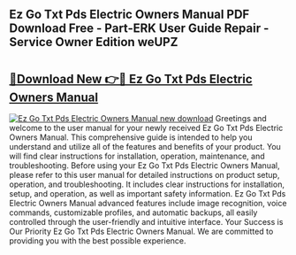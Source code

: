 ## Ez Go Txt Pds Electric Owners Manual PDF Download Free - Part-ERK User Guide Repair - Service Owner Edition weUPZ

# <h2><a href="http://bc46461.oget.top/?id=Ez+Go+Txt+Pds+Electric+Owners+Manual">🔗Download New 👉🔴 Ez Go Txt Pds Electric Owners Manual</a></h2>

[![Ez Go Txt Pds Electric Owners Manual new download](https://i.imgur.com/5g1atiW.png)](http://bc46461.oget.top/?id=Ez+Go+Txt+Pds+Electric+Owners+Manual)
Greetings and welcome to the user manual for your newly received Ez Go Txt Pds Electric Owners Manual. This comprehensive guide is intended to help you understand and utilize all of the features and benefits of your product. You will find clear instructions for installation, operation, maintenance, and troubleshooting. Before using your Ez Go Txt Pds Electric Owners Manual, please refer to this user manual for detailed instructions on product setup, operation, and troubleshooting. It includes clear instructions for installation, setup, and operation, as well as important safety information. Ez Go Txt Pds Electric Owners Manual advanced features include image recognition, voice commands, customizable profiles, and automatic backups, all easily controlled through the user-friendly and intuitive interface. Your Success is Our Priority Ez Go Txt Pds Electric Owners Manual. We are committed to providing you with the best possible experience.
